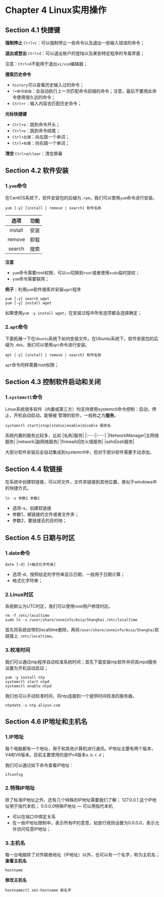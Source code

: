 Chapter 4 Linux实用操作
===========================================
## Section 4.1 快捷键
**强制停止**
`Ctrl+c`：可以强制停止一些命令以及退出一些输入错误的命令；

**退出或登出**
`Ctrl+d`：可以退出账户的登陆以及某些特定程序的专属界面；

注意：`Ctrl+d`不能用于退出`vi/vim`编辑器；

**搜索历史命令**
- `history`可以查看历史输入过的命令；
- `!+命令前缀`：会自动执行上一次匹配命令前缀的命令；注意，最后不要用此命令使用很久远的命令；
- `Ctrl+r`：输入内容去匹配历史命令；


**光标快捷键**
- `Ctrl+a`：跳到命令开头；
- `Ctrl+e`：跳到命令结尾；
- `Ctrl+左键`：向左跳一个单词；
- `Ctrl+右键`：向右跳一个单词；

**清空**
`Ctrl+a`/`clear`：清空屏幕

## Section 4.2 软件安装
### 1.`yum`命令
在CentOS系统下，软件安装包的后缀为`.rpm`，我们可以使用`yum`命令进行安装。
```
yum [-y] [install | remove | search] 软件名称
```
|选项|功能|
|:---:|:-:|
|install| 安装|
|remove|卸载|
|search|搜索|

**注意**
- `yum`命令需要root权限，可以`su`切换到`root`或者使用`sudo`临时提权；
- `yum`命令需要联网；

**例子**：利用`yum`软件搜索并安装`wget`程序
```
yum [-y] search wget
yum [-y] install wget
```
如果使用`yum -y install wget`，在安装过程中所有选项都会选择确定；



### 2.`apt`命令
下面拓展一下在`Ubuntu`系统下如何安装文件。在Ubuntu系统下，软件安装包的后缀为`.deb`，我们可以使用`apt`命令进行安装。
```
apt [-y] [install | remove | search] 软件名称
```
`apt`命令同样需要root权限；


## Section 4.3 控制软件启动和关闭
### 1.`systemctl`命令
Linux系统很多软件（内置或第三方）均支持使用systemctl命令控制：启动，停止，开机自动启动。能够被 管理的软件，一般称之为**服务**。
```
systemctl start|stop|status|enable|disable 服务名
```
系统内置的服务比较多，比如
|名称|服务|
|:---:|:---:|
|NetworkManager|主网络服务|
|network|副网络服务|
|firewalld|防火墙服务|
|sshd|ssh服务|

大部分软件安装后会自动集成到systemctl中，但对于部分软件需要手动添加。

## Section 4.4 软链接
在系统中创建软链接，可以将文件，文件夹链接到其他位置，类似于windows中的快捷方式。

```
ln -s 参数1 参数2
```
- 选项-s，创建软链接
- 参数1，被链接的文件或者文件夹；
- 参数2，要链接去的目的地；

## Section 4.5 日期与时区
### 1.date命令
```
date [-d] [+格式化字符串]
```
- 选项-d，按照给定的字符串显示日期，一般用于日期计算；
- 格式化字符串；

### 2.Linux时区
系统默认为UTC时区，我们可以使用root用户修改时区。
```
rm -f /etc/localtime
sudo ln -s /user/share/zoneinfo/Asia/Shanghai /etc/localtime
```
首先将系统自带的localtime删除，再将`/user/share/zoneinfo/Asia/Shanghai`软链接上` /etc/localtime`。

### 3.校准时间
我们可以通过ntp程序自动校准系统时间；首先下载安装ntp软件并将其ntpd服务设置为开机自动启动；
```
yum -y install ntp
systemctl start ntpd
systemctl enable ntpd
```
我们也可以手动校准时间，将ntp连接到一个提供时间校准的服务器。
```
ntpdate -u ntp.aliyun.com
```

## Section 4.6 IP地址和主机名
### 1.IP地址
每个电脑都有一个地址，用于和其他计算机进行通讯。IP地址主要有两个版本，V4和V6版本。目前主要使用的是IPv4版本`a.b.c.d`；

我们可以通过如下命令查看IP地址：
```
ifconfig
```

### 2.特殊IP地址
除了标准IP地址之外，还有几个特殊的IP地址需要我们了解；
127.0.0.1 这个IP地址用于指代本机；
0.0.0.0特殊IP地址
— 可以用指代本机
- 可以在端口中绑定关系
- 在一些IP地址限制中，表示所有IP的意思，如放行规则设置为0.0.0.0，表示允许访问任意IP地址；

### 3.主机名
每一台电脑除了对外联络地址（IP地址）以外，也可以有一个名字，称为主机名；
**查看主机名**
```
hostname
```
**修改主机名**
```
hostnamectl set-hostname 新名字
```




